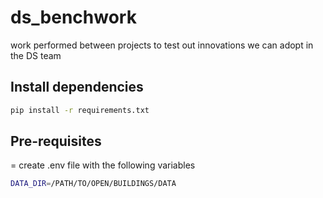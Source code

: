 # ds_benchwork
 work performed between projects to test out innovations we can adopt in the DS team

## Install dependencies
```bash
pip install -r requirements.txt
```

## Pre-requisites

= create .env file with the following variables
```bash
DATA_DIR=/PATH/TO/OPEN/BUILDINGS/DATA
```